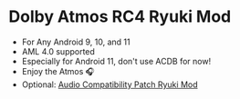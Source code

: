 # Dolby Atmos RC4 Ryuki Mod

- For Any Android 9, 10, and 11
- AML 4.0 supported
- Especially for Android 11, don't use ACDB for now!
- Enjoy the Atmos 🎧
- Optional: [Audio Compatibility Patch Ryuki Mod](https://github.com/reiryuki/Audio-Compatibility-Patch-Ryuki-Mod)

